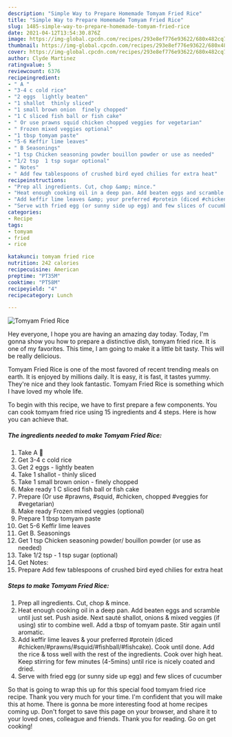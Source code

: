 ```yaml
---
description: "Simple Way to Prepare Homemade Tomyam Fried Rice"
title: "Simple Way to Prepare Homemade Tomyam Fried Rice"
slug: 1485-simple-way-to-prepare-homemade-tomyam-fried-rice
date: 2021-04-12T13:54:30.876Z
image: https://img-global.cpcdn.com/recipes/293e8ef776e93622/680x482cq70/tomyam-fried-rice-recipe-main-photo.jpg
thumbnail: https://img-global.cpcdn.com/recipes/293e8ef776e93622/680x482cq70/tomyam-fried-rice-recipe-main-photo.jpg
cover: https://img-global.cpcdn.com/recipes/293e8ef776e93622/680x482cq70/tomyam-fried-rice-recipe-main-photo.jpg
author: Clyde Martinez
ratingvalue: 5
reviewcount: 6376
recipeingredient:
- " A "
- "3-4 c cold rice"
- "2 eggs  lightly beaten"
- "1 shallot  thinly sliced"
- "1 small brown onion  finely chopped"
- "1 C sliced fish ball or fish cake"
- " Or use prawns squid chicken chopped veggies for vegetarian"
- " Frozen mixed veggies optional"
- "1 tbsp tomyam paste"
- "5-6 Keffir lime leaves"
- " B Seasonings"
- "1 tsp Chicken seasoning powder bouillon powder or use as needed"
- "1/2 tsp  1 tsp sugar optional"
- " Notes"
- " Add few tablespoons of crushed bird eyed chilies for extra heat"
recipeinstructions:
- "Prep all ingredients. Cut, chop &amp; mince."
- "Heat enough cooking oil in a deep pan. Add beaten eggs and scramble until just set. Push aside. Next sauté shallot, onions &amp; mixed veggies (if using) stir to combine well. Add a tbsp of tomyam paste. Stir again until aromatic."
- "Add keffir lime leaves &amp; your preferred #protein (diced #chicken/#prawns/#squid/#fishball/#fishcake). Cook until done. Add the rice &amp; toss well with the rest of the ingredients. Cook over high heat. Keep stirring for few minutes (4-5mins) until rice is nicely coated and dried."
- "Serve with fried egg (or sunny side up egg) and few slices of cucumber"
categories:
- Recipe
tags:
- tomyam
- fried
- rice

katakunci: tomyam fried rice 
nutrition: 242 calories
recipecuisine: American
preptime: "PT35M"
cooktime: "PT58M"
recipeyield: "4"
recipecategory: Lunch

---
```



![Tomyam Fried Rice](https://img-global.cpcdn.com/recipes/293e8ef776e93622/680x482cq70/tomyam-fried-rice-recipe-main-photo.jpg)

Hey everyone, I hope you are having an amazing day today. Today, I'm gonna show you how to prepare a distinctive dish, tomyam fried rice. It is one of my favorites. This time, I am going to make it a little bit tasty. This will be really delicious.

Tomyam Fried Rice is one of the most favored of recent trending meals on earth. It is enjoyed by millions daily. It is easy, it is fast, it tastes yummy. They're nice and they look fantastic. Tomyam Fried Rice is something which I have loved my whole life.




To begin with this recipe, we have to first prepare a few components. You can cook tomyam fried rice using 15 ingredients and 4 steps. Here is how you can achieve that.

<!--inarticleads1-->

##### The ingredients needed to make Tomyam Fried Rice:

1. Take  A 📌
1. Get 3-4 c cold rice
1. Get 2 eggs - lightly beaten
1. Take 1 shallot - thinly sliced
1. Take 1 small brown onion - finely chopped
1. Make ready 1 C sliced fish ball or fish cake
1. Prepare  (Or use #prawns, #squid, #chicken, chopped #veggies for #vegetarian)
1. Make ready  Frozen mixed veggies (optional)
1. Prepare 1 tbsp tomyam paste
1. Get 5-6 Keffir lime leaves
1. Get  B. Seasonings
1. Get 1 tsp Chicken seasoning powder/ bouillon powder (or use as needed)
1. Take 1/2 tsp - 1 tsp sugar (optional)
1. Get  Notes:
1. Prepare  Add few tablespoons of crushed bird eyed chilies for extra heat




<!--inarticleads2-->

##### Steps to make Tomyam Fried Rice:

1. Prep all ingredients. Cut, chop &amp; mince.
1. Heat enough cooking oil in a deep pan. Add beaten eggs and scramble until just set. Push aside. Next sauté shallot, onions &amp; mixed veggies (if using) stir to combine well. Add a tbsp of tomyam paste. Stir again until aromatic.
1. Add keffir lime leaves &amp; your preferred #protein (diced #chicken/#prawns/#squid/#fishball/#fishcake). Cook until done. Add the rice &amp; toss well with the rest of the ingredients. Cook over high heat. Keep stirring for few minutes (4-5mins) until rice is nicely coated and dried.
1. Serve with fried egg (or sunny side up egg) and few slices of cucumber




So that is going to wrap this up for this special food tomyam fried rice recipe. Thank you very much for your time. I'm confident that you will make this at home. There is gonna be more interesting food at home recipes coming up. Don't forget to save this page on your browser, and share it to your loved ones, colleague and friends. Thank you for reading. Go on get cooking!
